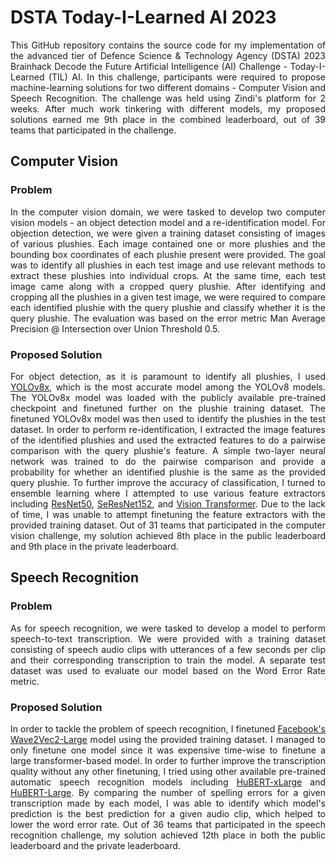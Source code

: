 # DSTA Today-I-Learned AI 2023
<p align="justify"> 
  This GitHub repository contains the source code for my implementation of the advanced tier of Defence Science & Technology Agency (DSTA) 2023 Brainhack Decode the Future Artificial Intelligence (AI) Challenge - Today-I-Learned (TIL) AI. In this challenge, participants were required to propose machine-learning solutions for two different domains - Computer Vision and Speech Recognition. The challenge was held using Zindi's platform for 2 weeks. After much work tinkering with different models, my proposed solutions earned me 9th place in the combined leaderboard, out of 39 teams that participated in the challenge. 
</p>

## Computer Vision
### Problem
<p align="justify"> 
  In the computer vision domain, we were tasked to develop two computer vision models - an object detection model and a re-identification model. For objection detection, we were given a training dataset consisting of images of various plushies. Each image contained one or more plushies and the bounding box coordinates of each plushie present were provided. The goal was to identify all plushies in each test image and use relevant methods to extract these plushies into individual crops. At the same time, each test image came along with a cropped query plushie. After identifying and cropping all the plushies in a given test image, we were required to compare each identified plushie with the query plushie and classify whether it is the query plushie. The evaluation was based on the error metric Man Average Precision @ Intersection over Union Threshold 0.5.
</p>

### Proposed Solution
<p align="justify"> 
  For object detection, as it is paramount to identify all plushies, I used <a href="https://github.com/ultralytics/ultralytics">YOLOv8x</a>, which is the most accurate model among the YOLOv8 models. The YOLOv8x model was loaded with the publicly available pre-trained checkpoint and finetuned further on the plushie training dataset. The finetuned YOLOv8x model was then used to identify the plushies in the test dataset. In order to perform re-identification, I extracted the image features of the identified plushies and used the extracted features to do a pairwise comparison with the query plushie's feature. A simple two-layer neural network was trained to do the pairwise comparison and provide a probability for whether an identified plushie is the same as the provided query plushie. To further improve the accuracy of classification, I turned to ensemble learning where I attempted to use various feature extractors including <a href="https://huggingface.co/microsoft/resnet-50">ResNet50</a>, <a href="https://huggingface.co/docs/timm/models/se-resnet">SeResNet152</a>, and <a href="https://huggingface.co/google/vit-base-patch16-224-in21k">Vision Transformer</a>. Due to the lack of time, I was unable to attempt finetuning the feature extractors with the provided training dataset. Out of 31 teams that participated in the computer vision challenge, my solution achieved 8th place in the public leaderboard and 9th place in the private leaderboard.
</p>

## Speech Recognition
### Problem
<p align="justify"> 
  As for speech recognition, we were tasked to develop a model to perform speech-to-text transcription. We were provided with a training dataset consisting of speech audio clips with utterances of a few seconds per clip and their corresponding transcription to train the model. A separate test dataset was used to evaluate our model based on the Word Error Rate metric. 
</p>

### Proposed Solution
<p align="justify"> 
  In order to tackle the problem of speech recognition, I finetuned <a href="https://huggingface.co/facebook/wav2vec2-large-960h-lv60-self ">Facebook's Wave2Vec2-Large</a> model using the provided training dataset. I managed to only finetune one model since it was expensive time-wise to finetune a large transformer-based model. In order to further improve the transcription quality without any other finetuning, I tried using other available pre-trained automatic speech recognition models including <a href="https://huggingface.co/facebook/hubert-xlarge-ls960-ft">HuBERT-xLarge</a> and <a href="https://huggingface.co/facebook/hubert-large-ls960-ft">HuBERT-Large</a>. By comparing the number of spelling errors for a given transcription made by each model, I was able to identify which model's prediction is the best prediction for a given audio clip, which helped to lower the word error rate. Out of 36 teams that participated in the speech recognition challenge, my solution achieved 12th place in both the public leaderboard and the private leaderboard.
</p>
